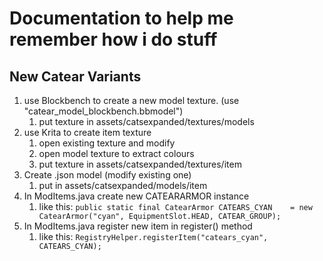 # Documentation to help me remember how i do stuff

## New Catear Variants
1. use Blockbench to create a new model texture. (use "catear_model_blockbench.bbmodel")
   1. put texture in assets/catsexpanded/textures/models
2. use Krita to create item texture
   1. open existing texture and modify
   2. open model texture to extract colours
   3. put texture in assets/catsexpanded/textures/item
3. Create .json model (modify existing one)
   1. put in assets/catsexpanded/models/item
4. In ModItems.java create new CATEARARMOR instance 
   1. like this: ```public static final CatearArmor CATEARS_CYAN    = new CatearArmor("cyan", EquipmentSlot.HEAD, CATEAR_GROUP);```
5. In ModItems.java register new item in register() method
   1. like this: ```RegistryHelper.registerItem("catears_cyan", CATEARS_CYAN);```